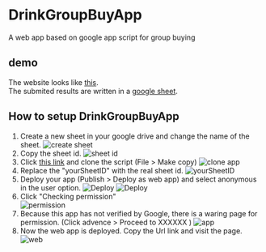 # DrinkGroupBuyApp
A web app based on google app script for group buying

## demo
The website looks like [this](https://script.google.com/a/gapp.nthu.edu.tw/macros/s/AKfycbxeS8NrWVlUNGZ_6YAl6MkGZPsqRpUKHGTwz4Cm3RN_FerUGj0v/exec).  
The submited results are written in a [google sheet](https://docs.google.com/spreadsheets/d/1z10VFmxmQzQUwleN1466KIaHmm_hatktcns5z2yFIyA/edit?usp=sharing).

## How to setup DrinkGroupBuyApp
1. Create a new sheet in your google drive and change the name of the sheet.
![create sheet](https://github.com/Yuan-Yu/DrinkGroupBuyApp/blob/master/image/1.PNG?raw=true)
2. Copy the sheet id.
![sheet id](https://github.com/Yuan-Yu/DrinkGroupBuyApp/blob/master/image/3.PNG?raw=true)
3. Click [this link](https://script.google.com/d/1A6sfd7lfVGNr5qR6cYPBwOyiBZ_Le6QIPVW5bBFoIfvShwmt1lr_0OCQ/edit?usp=sharing) and clone the script (File > Make copy)
![clone app](https://github.com/Yuan-Yu/DrinkGroupBuyApp/blob/master/image/2.1.PNG?raw=true)
4. Replace the "yourSheetID" with the real sheet id.
![yourSheetID](https://github.com/Yuan-Yu/DrinkGroupBuyApp/blob/master/image/4.PNG?raw=true)
5. Deploy your app (Publish > Deploy as web app) and select anonymous in the user option.
![Deploy](https://github.com/Yuan-Yu/DrinkGroupBuyApp/blob/master/image/5.PNG?raw=true)
![Deploy](https://github.com/Yuan-Yu/DrinkGroupBuyApp/blob/master/image/6.PNG?raw=true)
6. Click "Checking permission"  
![permission](https://github.com/Yuan-Yu/DrinkGroupBuyApp/blob/master/image/7.PNG?raw=true)
7. Because this app has not verified by Google, there is a waring page for permission. (Click advence > Proceed to XXXXXX )
![app](https://github.com/Yuan-Yu/DrinkGroupBuyApp/blob/master/image/8.PNG?raw=true)
8. Now the web app is deployed. Copy the Url link and visit the page.
![web](https://github.com/Yuan-Yu/DrinkGroupBuyApp/blob/master/image/9.PNG?raw=true)
